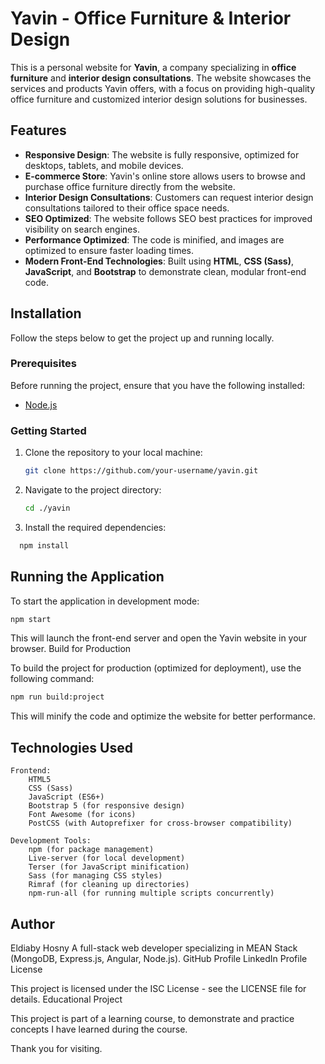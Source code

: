 # Yavin - Office Furniture & Interior Design

This is a personal website for **Yavin**, a company specializing in **office furniture** and **interior design consultations**. The website showcases the services and products Yavin offers, with a focus on providing high-quality office furniture and customized interior design solutions for businesses.

## Features

- **Responsive Design**: The website is fully responsive, optimized for desktops, tablets, and mobile devices.
- **E-commerce Store**: Yavin's online store allows users to browse and purchase office furniture directly from the website.
- **Interior Design Consultations**: Customers can request interior design consultations tailored to their office space needs.
- **SEO Optimized**: The website follows SEO best practices for improved visibility on search engines.
- **Performance Optimized**: The code is minified, and images are optimized to ensure faster loading times.
- **Modern Front-End Technologies**: Built using **HTML**, **CSS (Sass)**, **JavaScript**, and **Bootstrap** to demonstrate clean, modular front-end code.

## Installation

Follow the steps below to get the project up and running locally.

### Prerequisites

Before running the project, ensure that you have the following installed:

- [Node.js](https://nodejs.org/en/)

### Getting Started

1.  Clone the repository to your local machine:

    ```bash
    git clone https://github.com/your-username/yavin.git
    ```

2.  Navigate to the project directory:

    ```bash
    cd ./yavin
    ```

3.  Install the required dependencies:

```bash
  npm install
```

## Running the Application

To start the application in development mode:

```bash
npm start
```

This will launch the front-end server and open the Yavin website in your browser.
Build for Production

To build the project for production (optimized for deployment), use the following command:

```bash
npm run build:project
```

This will minify the code and optimize the website for better performance.

## Technologies Used

    Frontend:
        HTML5
        CSS (Sass)
        JavaScript (ES6+)
        Bootstrap 5 (for responsive design)
        Font Awesome (for icons)
        PostCSS (with Autoprefixer for cross-browser compatibility)

    Development Tools:
        npm (for package management)
        Live-server (for local development)
        Terser (for JavaScript minification)
        Sass (for managing CSS styles)
        Rimraf (for cleaning up directories)
        npm-run-all (for running multiple scripts concurrently)

## Author

Eldiaby Hosny
A full-stack web developer specializing in MEAN Stack (MongoDB, Express.js, Angular, Node.js).
GitHub Profile
LinkedIn Profile
License

This project is licensed under the ISC License - see the LICENSE file for details.
Educational Project

This project is part of a learning course, to demonstrate and practice concepts I have learned during the course.

Thank you for visiting.
